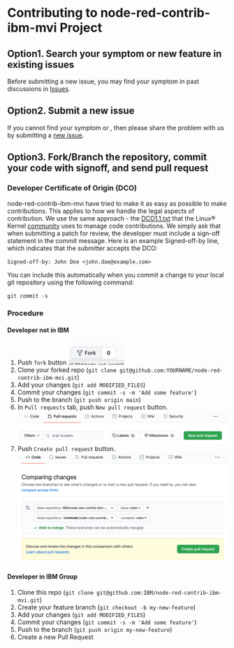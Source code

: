 # Contributing to node-red-contrib-ibm-mvi Project



## Option1. Search your symptom or new feature in existing issues

Before submitting a new issue, you may find your symptom in past discussions in [Issues](https://github.com/IBM/node-red-contrib-ibm-mvi/issues?q=is%3Aissue). 





## Option2. Submit a new issue

If you cannot find your symptom or , then please share the problem with us by submitting a [new issue](https://github.com/IBM/node-red-contrib-ibm-mvi/issues/new/choose).





## Option3. Fork/Branch the repository, commit your code with signoff, and send pull request



### Developer Certificate of Origin (DCO)

node-red-contrib-ibm-mvi  have tried to make it as easy as possible to make contributions. This applies to how we handle the legal aspects of contribution. We use the same approach - the [DCO1.1.txt](DCO1.1.txt)  that the Linux® Kernel [community](https://elinux.org/Developer_Certificate_Of_Origin) uses to manage code contributions. We simply ask that when submitting a patch for review, the developer must include a sign-off statement in the commit message. Here is an example Signed-off-by line, which indicates that the submitter accepts the DCO:

```
Signed-off-by: John Doe <john.doe@example.com>
```

You can include this automatically when you commit a change to your local git repository using the following command:

```
git commit -s
```



### Procedure



#### Developer not in IBM

1. Push `fork` button
    <img src="CONTRIBUTING.assets/image-20210616170849246.png" alt="image-20210616170849246" style="zoom:50%;" />
2. Clone your forked repo (`git clone git@github.com:YOURNAME/node-red-contrib-ibm-mvi.git`)
3. Add your changes (`git add MODIFIED_FILES`)
4. Commit your changes (`git commit -s -m 'Add some feature'`)
5. Push to the branch (`git push origin main`)
6. In `Pull requests` tab, push `New pull request` button.
    <img src="CONTRIBUTING.assets/image-20210616171245562.png" alt="image-20210616171245562" style="zoom:50%;" />
7. Push `Create pull request` button.
    <img src="CONTRIBUTING.assets/image-20210616171455593.png" alt="image-20210616171455593" style="zoom:50%;" />










#### Developer in IBM Group

1. Clone this repo (`git clone git@github.com:IBM/node-red-contrib-ibm-mvi.git`)
2. Create your feature branch (`git checkout -b my-new-feature`)
3. Add your changes (`git add MODIFIED_FILES`)
4. Commit your changes (`git commit -s -m 'Add some feature'`)
5. Push to the branch (`git push origin my-new-feature`)
6. Create a new Pull Request

